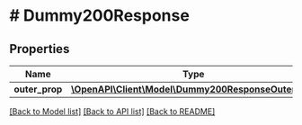 # # Dummy200Response

## Properties

Name | Type | Description | Notes
------------ | ------------- | ------------- | -------------
**outer_prop** | [**\OpenAPI\Client\Model\Dummy200ResponseOuterProp**](Dummy200ResponseOuterProp.md) |  | [optional]

[[Back to Model list]](../../README.md#models) [[Back to API list]](../../README.md#endpoints) [[Back to README]](../../README.md)
